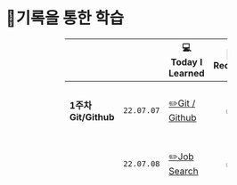 # 😤기록을 통한 학습

<table style="border-collapse: collapse; width: 57.7907%; height: 262px; margin: auto;">
    <thead>
        <tr>
            <th class="빈칸" style="width: 100px;">&nbsp;</th>
            <th class="빈칸" style="width: 100px;" align="center">&nbsp;</th>
            <th class="Learned" style="width: 200px;" align="center">💻Today I Learned</th>
            <th class="Record" style="width: 100px;" align="center">📝Record</th>
            <th class="Important" style="width: 100px;" align="center">🤓Important</th>
        </tr>
    </thead>
    <tbody>
        <tr>
            <td class="1주차" style="width: 100px;"><b>1주차 Git/Github</b></td>
            <td class="date" style="width: 100px;" align="center"><code>22.07.07</code></td>
            <td class="Learned" style=" width: 200px;" align="left">

[✏️Git / Github](1%EC%A3%BC%EC%B0%A8%202022.07/TIL%2007.07.md)
            </td>
            <td class="Record" style="width: 100px;" align="center">&nbsp;✅</td>
            <td class="Important" style="width: 100px;" align="center">&nbsp;Add, Commit, Push, Pull, Merge</td>
        </tr>
        <tr>
            <td style="width: 100px;">&nbsp;</td>
            <td class="date" style="width: 100px;" align="center"><code>22.07.08</code></td>
            <td class="Learned" style="width: 200px;" align="left">
            
[✏️Job Search](1%EC%A3%BC%EC%B0%A8%202022.07/TIL%2007.08.md)
            </td>
            <td class="Record" style="width: 100px;" align="center">&nbsp;✅</td>
            <td class="Important" style="width: 100px;" align="center">&nbsp;What kind of developer will I be?</td>
        </tr>
        <tr>
            <td class="2주차" style="width: 100px;"><b>2주차 Python</b></td>
            <td class="date" style="width: 100px;" align="center"><code>22.07.11</code></td>
            <td class="Learned" style="width: 200px;" align="left">&nbsp;</td>
            <td class="Record" style="width: 100px;" align="center">&nbsp;</td>
            <td class="Important" style="width: 100px;" align="center">&nbsp;</td>
        </tr>
        <tr>
            <td class="2주차" style="width: 100px;"></td>
            <td class="date" style="width: 100px;" align="center"><code>22.07.12</code></td>
            <td class="Learned" style="width: 200px;" align="left">&nbsp;</td>
            <td class="Record" style="width: 100px;" align="center">&nbsp;</td>
            <td class="Important" style="width: 100px;" align="center">&nbsp;</td>
        </tr>
    </tbody>
</table>
